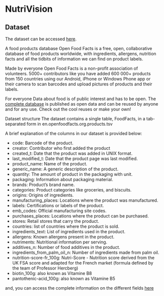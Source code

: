 # NutriVision

<!-- ABOUT THE PROJECT -->

## Dataset
The dataset can be accessed [here](https://drive.google.com/file/d/1SrVPakdOvOkUEsJekmsl9786MrxWXH0g/view?usp=sharing).

A food products database
Open Food Facts is a free, open, collaborative database of food products worldwide, with ingredients, allergens, nutrition facts and all the tidbits of information we can find on product labels.

Made by everyone
Open Food Facts is a non-profit association of volunteers.
5000+ contributors like you have added 600 000+ products from 150 countries using our Android, iPhone or Windows Phone app or their camera to scan barcodes and upload pictures of products and their labels.

For everyone
Data about food is of public interest and has to be open. The [complete database](https://world.openfoodfacts.org/data) is published as open data and can be reused by anyone and for any use. Check out the cool reuses or make your own!

Dataset structure
The dataset contains a single table, FoodFacts, in a tab-separated form in en.openfoodfacts.org.products.tsv 

A brief explanation of the columns in our dataset is provided below:

- code: Barcode of the product.
- creator: Contributor who first added the product
- created_t: Date that the product was added in UNIX format.
- last_modified_t: Date that the product page was last modified.
- product_name: Name of the product.
- generic_name: A generic description of the product.
- quantity: The amount of product in the packaging with unit.
- packaging: Information about packaging material.
- brands: Product’s brand name.
- categories: Product categories like groceries, and biscuits.
- origins: Origins of ingredients.
- manufacturing_places: Locations where the product was manufactured.
- labels: Certifications or labels of the product.
- emb_codes: Official manufacturing site codes.
- purchases_places: Locations where the product can be purchased.
- stores: Retail stores that carry the product.
- countries: list of countries where the product is sold.
- ingredients_text: List of ingredients used in the product.
- allergens: Known allergens present in the product.
- nutriments: Nutritional information per serving.
- additives_n: Number of food additives in the product.
- ingredients_from_palm_oil_n: Number of ingredients made from palm oil.
- nutrition-score-fr_100g: Nutri-Score - Nutrition score derived from the UK FSA score and adapted for the French market (formula defined by the team of Professor Hercberg)
- biotin_100g: also known as Vitamine B8
- pantothenic-acid_100g: also known as Vitamine B5

and, you can access the complete information on the different fields [here](https://static.openfoodfacts.org/data/data-fields.txt)
